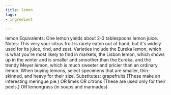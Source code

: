 ```yaml
---
title: lemon
tags:
- ingredient

---
```

lemon Equivalents: One lemon yields about 2-3 tablespoons lemon juice. Notes: This very sour citrus fruit is rarely eaten out of hand, but it's widely used for its juice, rind, and zest. Varieties include the Eureka lemon, which is what you're most likely to find in markets, the Lisbon lemon, which shows up in the winter and is smaller and smoother than the Eureka, and the trendy Meyer lemon, which is much sweeter and pricier than an ordinary lemon. When buying lemons, select specimens that are smaller, thin-skinned, and heavy for their size. Substitutes: grapefruits (These make an interesting meringue pie.) OR limes OR citrons (These are used only for their peels.) OR lemongrass (in soups and marinades)
